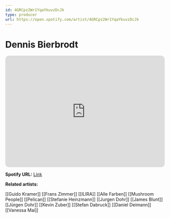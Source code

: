 ```yaml
---
id: 4GRCpz2Wr1YqaYkuvzDcJk
type: producer
url: https://open.spotify.com/artist/4GRCpz2Wr1YqaYkuvzDcJk
---
```

# Dennis Bierbrodt

<iframe style="border-radius:12px" src="https://open.spotify.com/embed/artist/4GRCpz2Wr1YqaYkuvzDcJk" width="100%" height="352" frameBorder="0" allowfullscreen="" allow="autoplay; clipboard-write; encrypted-media; fullscreen; picture-in-picture" loading="lazy"></iframe>

**Spotify URL:** [Link](https://open.spotify.com/artist/4GRCpz2Wr1YqaYkuvzDcJk)

**Related artists:**

[[Guido Kramer]]
[[Frans Zimmer]]
[[ILIRA]]
[[Alle Farben]]
[[Mushroom People]]
[[Pelican]]
[[Stefanie Heinzmann]]
[[Jurgen Dohr]]
[[James Blunt]]
[[Jürgen Dohr]]
[[Kevin Zuber]]
[[Stefan Dabruck]]
[[Daniel Deimann]]
[[Vanessa Mai]]
